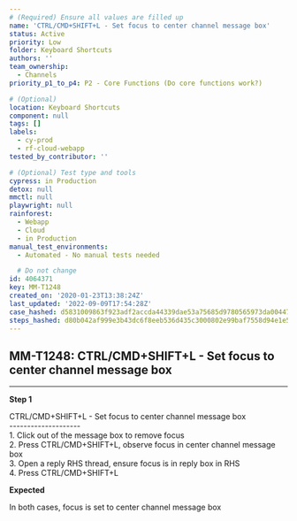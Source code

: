 ```yaml
---
# (Required) Ensure all values are filled up
name: 'CTRL/CMD+SHIFT+L - Set focus to center channel message box'
status: Active
priority: Low
folder: Keyboard Shortcuts
authors: ''
team_ownership:
  - Channels
priority_p1_to_p4: P2 - Core Functions (Do core functions work?)

# (Optional)
location: Keyboard Shortcuts
component: null
tags: []
labels:
  - cy-prod
  - rf-cloud-webapp
tested_by_contributor: ''

# (Optional) Test type and tools
cypress: in Production
detox: null
mmctl: null
playwright: null
rainforest:
  - Webapp
  - Cloud
  - in Production
manual_test_environments:
  - Automated - No manual tests needed

  # Do not change
id: 4064371
key: MM-T1248
created_on: '2020-01-23T13:38:24Z'
last_updated: '2022-09-09T17:54:28Z'
case_hashed: d5831009863f923adf2accda44339dae53a75685d9780565973da004475d3e2eb88668d84e0511b1ce61fc24757839f3
steps_hashed: d80b042af999e3b43dc6f8eeb536d435c3000802e99baf7558d94e1e55dcf8151ef269e0ebd8bcc8409a65b734494435
---
```


<!-- (Auto-generated) Based on frontmatter's "key" and "name" -->

## MM-T1248: CTRL/CMD+SHIFT+L - Set focus to center channel message box

---

**Step 1**

CTRL/CMD+SHIFT+L - Set focus to center channel message box\
\--------------------\
1\. Click out of the message box to remove focus\
2\. Press CTRL/CMD+SHIFT+L, observe focus in center channel message box\
3\. Open a reply RHS thread, ensure focus is in reply box in RHS\
4\. Press CTRL/CMD+SHIFT+L

**Expected**

In both cases, focus is set to center channel message box

